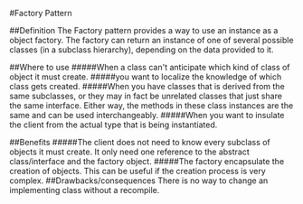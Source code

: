 #Factory Pattern

##Definition
The Factory pattern provides a way to use an instance as a object factory.
The factory can return an instance of one of several possible classes (in a
subclass hierarchy), depending on the data provided to it.

##Where to use
#####When a class can't anticipate which kind of class of object it must create.
#####you want to localize the knowledge of which class gets created.
#####When you have classes that is derived from the same subclasses, or they may in fact be unrelated classes that just share the same interface. Either way, the methods in these class instances are the same and can be used interchangeably.
#####When you want to insulate the client from the actual type that is being instantiated.

##Benefits
#####The client does not need to know every subclass of objects it must create. It only need one reference to the abstract class/interface and the factory object.
#####The factory encapsulate the creation of objects. This can be useful if the creation process is very complex.
##Drawbacks/consequences
There is no way to change an implementing class without a recompile.